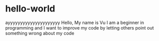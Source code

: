 # hello-world
ayyyyyyyyyyyyyyyyyyyyy
Hello, My name is Vu
I am a beginner in programming and I want to improve my code by letting others point out something wrong about my code
